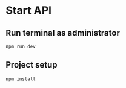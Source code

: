 # Start API
## Run terminal as administrator
```
npm run dev
```

## Project setup
```
npm install
```